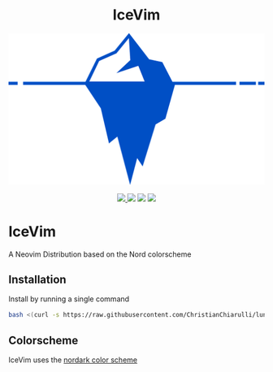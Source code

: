 <h1 align="center"> IceVim </h1>
<p align="center"><a href="https://www.nordtheme.com" target="_blank"><img src="https://github.com/jackm245/IceVim/blob/main/media/iceberg.png?sanitize=true"/></a></p>

<p align="center">
  <a href="https://github.com/jackm245/"><img src="https://img.shields.io/badge/author-Jack%20Morgan-lightblue"/>
  <a href="https://github.com/jackm245/nordark.nvim/"><img src="https://img.shields.io/badge/build-passing-lightblue"/></a>
  <a href="https://github.com/jackm245/nordark.nvim/"><img src="https://img.shields.io/badge/version-v1.0-lightblue"/></a>
  <a href="https://github.com/jackm245/nordark.nvim/blob/main/LICENSE"><img src="https://img.shields.io/badge/license-MIT-lightblue"/></a>
</p>

# IceVim
 A Neovim Distribution based on the Nord colorscheme

## Installation

Install by running a single command
<br>
``` bash
bash <(curl -s https://raw.githubusercontent.com/ChristianChiarulli/lunarvim/master/utils/installer/install.sh)
```

## Colorscheme
IceVim uses the [nordark color scheme](https://github.com/jackm245/nordark.nvim)
